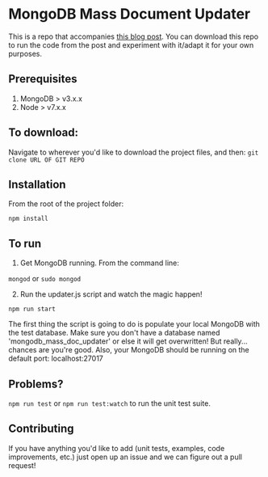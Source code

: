 # MongoDB Mass Document Updater

This is a repo that accompanies [this blog post](https://medium.com/@andyfry01/search-through-and-update-every-field-in-a-mongodb-document-c86a1094d901). You can download this repo to run the code from the post and experiment with it/adapt it for your own purposes.

## Prerequisites

1) MongoDB > v3.x.x
2) Node > v7.x.x

## To download: 

Navigate to wherever you'd like to download the project files, and then: 
`git clone URL OF GIT REPO`


## Installation

From the root of the project folder: 

`npm install`

## To run 

1) Get MongoDB running. From the command line: 

`mongod` or `sudo mongod`

2) Run the updater.js script and watch the magic happen!

`npm run start`

The first thing the script is going to do is populate your local MongoDB with the test database. Make sure you don't have a database named 'mongodb_mass_doc_updater' or else it will get overwritten! But really... chances are you're good. Also, your MongoDB should be running on the default port: localhost:27017

## Problems? 

`npm run test` or `npm run test:watch` to run the unit test suite. 


## Contributing

If you have anything you'd like to add (unit tests, examples, code improvements, etc.) just open up an issue and we can figure out a pull request!